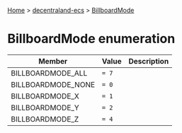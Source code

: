 [Home](./index) &gt; [decentraland-ecs](./decentraland-ecs.md) &gt; [BillboardMode](./decentraland-ecs.billboardmode.md)

# BillboardMode enumeration

|  Member | Value | Description |
|  --- | --- | --- |
|  BILLBOARDMODE\_ALL | `= 7` |  |
|  BILLBOARDMODE\_NONE | `= 0` |  |
|  BILLBOARDMODE\_X | `= 1` |  |
|  BILLBOARDMODE\_Y | `= 2` |  |
|  BILLBOARDMODE\_Z | `= 4` |  |

